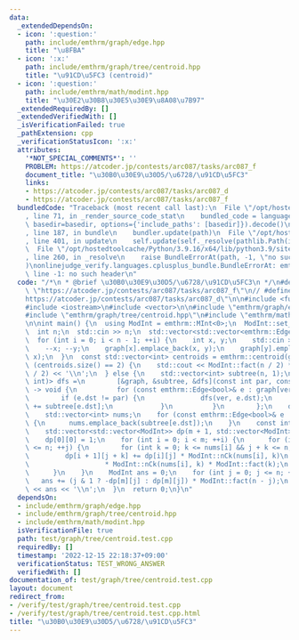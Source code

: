 ```yaml
---
data:
  _extendedDependsOn:
  - icon: ':question:'
    path: include/emthrm/graph/edge.hpp
    title: "\u8FBA"
  - icon: ':x:'
    path: include/emthrm/graph/tree/centroid.hpp
    title: "\u91CD\u5FC3 (centroid)"
  - icon: ':question:'
    path: include/emthrm/math/modint.hpp
    title: "\u30E2\u30B8\u30E5\u30E9\u8A08\u7B97"
  _extendedRequiredBy: []
  _extendedVerifiedWith: []
  _isVerificationFailed: true
  _pathExtension: cpp
  _verificationStatusIcon: ':x:'
  attributes:
    '*NOT_SPECIAL_COMMENTS*': ''
    PROBLEM: https://atcoder.jp/contests/arc087/tasks/arc087_f
    document_title: "\u30B0\u30E9\u30D5/\u6728/\u91CD\u5FC3"
    links:
    - https://atcoder.jp/contests/arc087/tasks/arc087_d
    - https://atcoder.jp/contests/arc087/tasks/arc087_f
  bundledCode: "Traceback (most recent call last):\n  File \"/opt/hostedtoolcache/Python/3.9.16/x64/lib/python3.9/site-packages/onlinejudge_verify/documentation/build.py\"\
    , line 71, in _render_source_code_stat\n    bundled_code = language.bundle(stat.path,\
    \ basedir=basedir, options={'include_paths': [basedir]}).decode()\n  File \"/opt/hostedtoolcache/Python/3.9.16/x64/lib/python3.9/site-packages/onlinejudge_verify/languages/cplusplus.py\"\
    , line 187, in bundle\n    bundler.update(path)\n  File \"/opt/hostedtoolcache/Python/3.9.16/x64/lib/python3.9/site-packages/onlinejudge_verify/languages/cplusplus_bundle.py\"\
    , line 401, in update\n    self.update(self._resolve(pathlib.Path(included), included_from=path))\n\
    \  File \"/opt/hostedtoolcache/Python/3.9.16/x64/lib/python3.9/site-packages/onlinejudge_verify/languages/cplusplus_bundle.py\"\
    , line 260, in _resolve\n    raise BundleErrorAt(path, -1, \"no such header\"\
    )\nonlinejudge_verify.languages.cplusplus_bundle.BundleErrorAt: emthrm/graph/edge.hpp:\
    \ line -1: no such header\n"
  code: "/*\n * @brief \u30B0\u30E9\u30D5/\u6728/\u91CD\u5FC3\n */\n#define PROBLEM\
    \ \"https://atcoder.jp/contests/arc087/tasks/arc087_f\"\n// #define PROBLEM \"\
    https://atcoder.jp/contests/arc087/tasks/arc087_d\"\n\n#include <functional>\n\
    #include <iostream>\n#include <vector>\n\n#include \"emthrm/graph/edge.hpp\"\n\
    #include \"emthrm/graph/tree/centroid.hpp\"\n#include \"emthrm/math/modint.hpp\"\
    \n\nint main() {\n  using ModInt = emthrm::MInt<0>;\n  ModInt::set_mod(1000000007);\n\
    \  int n;\n  std::cin >> n;\n  std::vector<std::vector<emthrm::Edge<bool>>> graph(n);\n\
    \  for (int i = 0; i < n - 1; ++i) {\n    int x, y;\n    std::cin >> x >> y;\n\
    \    --x; --y;\n    graph[x].emplace_back(x, y);\n    graph[y].emplace_back(y,\
    \ x);\n  }\n  const std::vector<int> centroids = emthrm::centroid(graph);\n  if\
    \ (centroids.size() == 2) {\n    std::cout << ModInt::fact(n / 2) * ModInt::fact(n\
    \ / 2) << '\\n';\n  } else {\n    std::vector<int> subtree(n, 1);\n    const std::function<void(int,\
    \ int)> dfs =\n        [&graph, &subtree, &dfs](const int par, const int ver)\
    \ -> void {\n          for (const emthrm::Edge<bool>& e : graph[ver]) {\n    \
    \        if (e.dst != par) {\n              dfs(ver, e.dst);\n              subtree[ver]\
    \ += subtree[e.dst];\n            }\n          }\n        };\n    dfs(-1, centroids.front());\n\
    \    std::vector<int> nums;\n    for (const emthrm::Edge<bool>& e : graph[centroids.front()])\
    \ {\n      nums.emplace_back(subtree[e.dst]);\n    }\n    const int m = nums.size();\n\
    \    std::vector<std::vector<ModInt>> dp(m + 1, std::vector<ModInt>(n + 1, 0));\n\
    \    dp[0][0] = 1;\n    for (int i = 0; i < m; ++i) {\n      for (int j = 0; j\
    \ <= n; ++j) {\n        for (int k = 0; k <= nums[i] && j + k <= n; ++k) {\n \
    \         dp[i + 1][j + k] += dp[i][j] * ModInt::nCk(nums[i], k)\n           \
    \                   * ModInt::nCk(nums[i], k) * ModInt::fact(k);\n        }\n\
    \      }\n    }\n    ModInt ans = 0;\n    for (int j = 0; j <= n; ++j) {\n   \
    \   ans += (j & 1 ? -dp[m][j] : dp[m][j]) * ModInt::fact(n - j);\n    }\n    std::cout\
    \ << ans << '\\n';\n  }\n  return 0;\n}\n"
  dependsOn:
  - include/emthrm/graph/edge.hpp
  - include/emthrm/graph/tree/centroid.hpp
  - include/emthrm/math/modint.hpp
  isVerificationFile: true
  path: test/graph/tree/centroid.test.cpp
  requiredBy: []
  timestamp: '2022-12-15 22:18:37+09:00'
  verificationStatus: TEST_WRONG_ANSWER
  verifiedWith: []
documentation_of: test/graph/tree/centroid.test.cpp
layout: document
redirect_from:
- /verify/test/graph/tree/centroid.test.cpp
- /verify/test/graph/tree/centroid.test.cpp.html
title: "\u30B0\u30E9\u30D5/\u6728/\u91CD\u5FC3"
---
```

